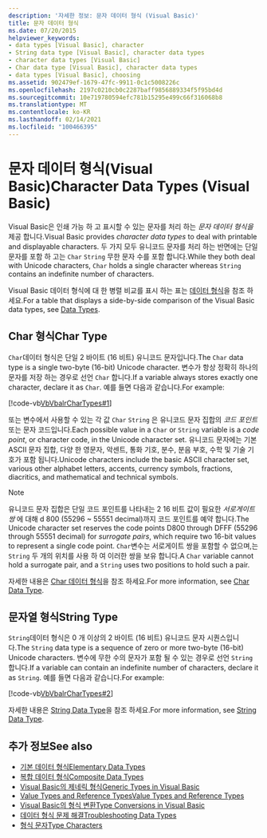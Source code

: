 ```yaml
---
description: '자세한 정보: 문자 데이터 형식 (Visual Basic)'
title: 문자 데이터 형식
ms.date: 07/20/2015
helpviewer_keywords:
- data types [Visual Basic], character
- String data type [Visual Basic], character data types
- character data types [Visual Basic]
- Char data type [Visual Basic], character data types
- data types [Visual Basic], choosing
ms.assetid: 902479ef-1679-47fc-9911-0c1c5008226c
ms.openlocfilehash: 2197c0210cb0c2287baff9856889334f5f95bd4d
ms.sourcegitcommit: 10e719780594efc781b15295e499c66f316068b8
ms.translationtype: MT
ms.contentlocale: ko-KR
ms.lasthandoff: 02/14/2021
ms.locfileid: "100466395"
---
```

# <a name="character-data-types-visual-basic"></a><span data-ttu-id="4c3e6-103">문자 데이터 형식(Visual Basic)</span><span class="sxs-lookup"><span data-stu-id="4c3e6-103">Character Data Types (Visual Basic)</span></span>

<span data-ttu-id="4c3e6-104">Visual Basic은 인쇄 가능 하 고 표시할 수 있는 문자를 처리 하는 *문자 데이터 형식을* 제공 합니다.</span><span class="sxs-lookup"><span data-stu-id="4c3e6-104">Visual Basic provides *character data types* to deal with printable and displayable characters.</span></span> <span data-ttu-id="4c3e6-105">두 가지 모두 유니코드 문자를 처리 하는 반면에는 단일 문자를 포함 하 고는 `Char` `String` 무한 문자 수를 포함 합니다.</span><span class="sxs-lookup"><span data-stu-id="4c3e6-105">While they both deal with Unicode characters, `Char` holds a single character whereas `String` contains an indefinite number of characters.</span></span>  
  
 <span data-ttu-id="4c3e6-106">Visual Basic 데이터 형식에 대 한 병렬 비교를 표시 하는 표는 [데이터 형식](../../../language-reference/data-types/index.md)을 참조 하세요.</span><span class="sxs-lookup"><span data-stu-id="4c3e6-106">For a table that displays a side-by-side comparison of the Visual Basic data types, see [Data Types](../../../language-reference/data-types/index.md).</span></span>  
  
## <a name="char-type"></a><span data-ttu-id="4c3e6-107">Char 형식</span><span class="sxs-lookup"><span data-stu-id="4c3e6-107">Char Type</span></span>  

 <span data-ttu-id="4c3e6-108">`Char`데이터 형식은 단일 2 바이트 (16 비트) 유니코드 문자입니다.</span><span class="sxs-lookup"><span data-stu-id="4c3e6-108">The `Char` data type is a single two-byte (16-bit) Unicode character.</span></span> <span data-ttu-id="4c3e6-109">변수가 항상 정확히 하나의 문자를 저장 하는 경우로 선언 `Char` 합니다.</span><span class="sxs-lookup"><span data-stu-id="4c3e6-109">If a variable always stores exactly one character, declare it as `Char`.</span></span> <span data-ttu-id="4c3e6-110">예를 들면 다음과 같습니다.</span><span class="sxs-lookup"><span data-stu-id="4c3e6-110">For example:</span></span>  
  
 [!code-vb[VbVbalrCharTypes#1](~/samples/snippets/visualbasic/VS_Snippets_VBCSharp/vbvbalrchartypes/vb/module1.vb#1)]
  
 <span data-ttu-id="4c3e6-111">또는 변수에서 사용할 수 있는 각 값 `Char` `String` 은 유니코드 문자 집합의 *코드 포인트* 또는 문자 코드입니다.</span><span class="sxs-lookup"><span data-stu-id="4c3e6-111">Each possible value in a `Char` or `String` variable is a *code point*, or character code, in the Unicode character set.</span></span> <span data-ttu-id="4c3e6-112">유니코드 문자에는 기본 ASCII 문자 집합, 다양 한 영문자, 악센트, 통화 기호, 분수, 분음 부호, 수학 및 기술 기호가 포함 됩니다.</span><span class="sxs-lookup"><span data-stu-id="4c3e6-112">Unicode characters include the basic ASCII character set, various other alphabet letters, accents, currency symbols, fractions, diacritics, and mathematical and technical symbols.</span></span>  
  
> [!NOTE]
> <span data-ttu-id="4c3e6-113">유니코드 문자 집합은 단일 코드 포인트를 나타내는 2 16 비트 값이 필요한 *서로게이트 쌍* 에 대해 d 800 (55296 ~ 55551 decimal)까지 코드 포인트를 예약 합니다.</span><span class="sxs-lookup"><span data-stu-id="4c3e6-113">The Unicode character set reserves the code points D800 through DFFF (55296 through 55551 decimal) for *surrogate pairs*, which require two 16-bit values to represent a single code point.</span></span> <span data-ttu-id="4c3e6-114">`Char`변수는 서로게이트 쌍을 포함할 수 없으며,는 `String` 두 개의 위치를 사용 하 여 이러한 쌍을 보유 합니다.</span><span class="sxs-lookup"><span data-stu-id="4c3e6-114">A `Char` variable cannot hold a surrogate pair, and a `String` uses two positions to hold such a pair.</span></span>  
  
 <span data-ttu-id="4c3e6-115">자세한 내용은 [Char 데이터 형식](../../../language-reference/data-types/char-data-type.md)을 참조 하세요.</span><span class="sxs-lookup"><span data-stu-id="4c3e6-115">For more information, see [Char Data Type](../../../language-reference/data-types/char-data-type.md).</span></span>  
  
## <a name="string-type"></a><span data-ttu-id="4c3e6-116">문자열 형식</span><span class="sxs-lookup"><span data-stu-id="4c3e6-116">String Type</span></span>  

 <span data-ttu-id="4c3e6-117">`String`데이터 형식은 0 개 이상의 2 바이트 (16 비트) 유니코드 문자 시퀀스입니다.</span><span class="sxs-lookup"><span data-stu-id="4c3e6-117">The `String` data type is a sequence of zero or more two-byte (16-bit) Unicode characters.</span></span> <span data-ttu-id="4c3e6-118">변수에 무한 수의 문자가 포함 될 수 있는 경우로 선언 `String` 합니다.</span><span class="sxs-lookup"><span data-stu-id="4c3e6-118">If a variable can contain an indefinite number of characters, declare it as `String`.</span></span> <span data-ttu-id="4c3e6-119">예를 들면 다음과 같습니다.</span><span class="sxs-lookup"><span data-stu-id="4c3e6-119">For example:</span></span>  
  
 [!code-vb[VbVbalrCharTypes#2](~/samples/snippets/visualbasic/VS_Snippets_VBCSharp/vbvbalrchartypes/vb/module1.vb#2)]
  
 <span data-ttu-id="4c3e6-120">자세한 내용은 [String Data Type](../../../language-reference/data-types/string-data-type.md)을 참조 하세요.</span><span class="sxs-lookup"><span data-stu-id="4c3e6-120">For more information, see [String Data Type](../../../language-reference/data-types/string-data-type.md).</span></span>  
  
## <a name="see-also"></a><span data-ttu-id="4c3e6-121">추가 정보</span><span class="sxs-lookup"><span data-stu-id="4c3e6-121">See also</span></span>

- [<span data-ttu-id="4c3e6-122">기본 데이터 형식</span><span class="sxs-lookup"><span data-stu-id="4c3e6-122">Elementary Data Types</span></span>](elementary-data-types.md)
- [<span data-ttu-id="4c3e6-123">복합 데이터 형식</span><span class="sxs-lookup"><span data-stu-id="4c3e6-123">Composite Data Types</span></span>](composite-data-types.md)
- [<span data-ttu-id="4c3e6-124">Visual Basic의 제네릭 형식</span><span class="sxs-lookup"><span data-stu-id="4c3e6-124">Generic Types in Visual Basic</span></span>](generic-types.md)
- [<span data-ttu-id="4c3e6-125">Value Types and Reference Types</span><span class="sxs-lookup"><span data-stu-id="4c3e6-125">Value Types and Reference Types</span></span>](value-types-and-reference-types.md)
- [<span data-ttu-id="4c3e6-126">Visual Basic의 형식 변환</span><span class="sxs-lookup"><span data-stu-id="4c3e6-126">Type Conversions in Visual Basic</span></span>](type-conversions.md)
- [<span data-ttu-id="4c3e6-127">데이터 형식 문제 해결</span><span class="sxs-lookup"><span data-stu-id="4c3e6-127">Troubleshooting Data Types</span></span>](troubleshooting-data-types.md)
- [<span data-ttu-id="4c3e6-128">형식 문자</span><span class="sxs-lookup"><span data-stu-id="4c3e6-128">Type Characters</span></span>](type-characters.md)
